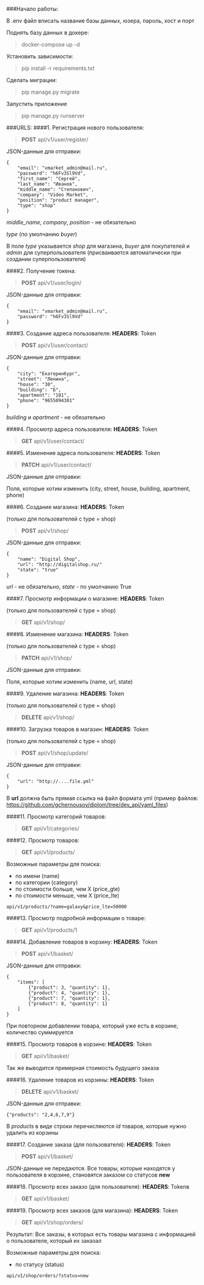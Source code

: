 ###Начало работы:

В .env файл вписать название базы данных, юзера, пароль, хост и порт

Поднять базу данных в докере:

>docker-compose up -d

Установить зависимости:

>pip install -r requirements.txt

Сделать миграции:

>pip manage.py migrate

Запустить приложение

>pip manage.py runserver

###URLS:
####1. Регистрация нового пользователя:
>**POST** api/v1/user/register/

JSON-данные для отправки:
```
{
    "email": "vmarket_admin@mail.ru",
    "password": "h6Fv3Sl9Vd",
    "first_name": "Сергей",
    "last_name": "Иванов",
    "middle_name": "Степанович",
    "company": "Video Market",
    "position": "product manager",
    "type": "shop"
}
```

*middle_name*, *company*, *position* - не обязательно

*type* (по умолчанию *buyer*)

В поле *type* указывается *shop* для магазина, *buyer* для покупателей и *admin* для суперпользователя (присваивается автоматически при создании суперпользователя)

####2. Получение токена:
>**POST** api/v1/user/login/

JSON-данные для отправки:
```
{
    "email": "vmarket_admin@mail.ru",
    "password": "h6Fv3Sl9Vd"
}
```
####3. Создание адреса пользователя:
**HEADERS**: Token
>**POST** api/v1/user/contact/

JSON-данные для отправки:
```
{
    "city": "Екатеринбург",
    "street": "Ленина",
    "house": "30",
    "building": "Б",
    "apartment": "101",
    "phone": "9655094301"
}
```
*building* и *apartment* - не обязательно

####4. Просмотр адреса пользователя:
**HEADERS**: Token
>**GET** api/v1/user/contact/

####5. Изменение адреса пользователя:
**HEADERS**: Token
>**PATCH** api/v1/user/contact/

JSON-данные для отправки:

Поля, которые хотим изменить (city, street, house, building, apartment, phone)

####6. Создание магазина:
**HEADERS**: Token

(только для пользователей с type = shop)
>**POST** api/v1/shop/

JSON-данные для отправки:
```
{
    "name": "Digital Shop",
    "url": "http://digitalshop.ru/"
    "state": "true"
}
```
*url* - не обязательно, *state* - по умолчанию True

####7. Просмотр информации о магазине:
**HEADERS**: Token

(только для пользователей с type = shop)
>**GET** api/v1/shop/

####8. Изменение магазина:
**HEADERS**: Token

(только для пользователей с type = shop)
>**PATCH** api/v1/shop/

JSON-данные для отправки:

Поля, которые хотим изменить (name, url, state)

####9. Удаление магазина:
**HEADERS**: Token

(только для пользователей с type = shop)
>**DELETE** api/v1/shop/

####10. Загрузка товаров в магазин:
**HEADERS**: Token

(только для пользователей с type = shop)
>**POST** api/v1/shop/update/

JSON-данные для отправки:

```
{
    "url": "http://....file.yml"
}
```

В **url** должна быть прямая ссылка на файл формата yml
(пример файлов: https://github.com/gchernousov/diplom/tree/dev_api/yaml_files)

####11. Просмотр категорий товаров:
>**GET** api/v1/categories/

####12. Просмотр товаров:
>**GET** api/v1/products/

Возможные параметры для поиска:

* по имени (name)
* по категории (category)
* по стоимости больше, чем Х (price_gte)
* по стоимости меньше, чем Х (price_lte)

```
api/v1/products/?name=galaxy&price_lte=50000
```

####13. Просмотр подробной информации о товаре:
>**GET** api/v1/products/1

####14. Добавление товаров в корзину:
**HEADERS**: Token
>**POST** api/v1/basket/

JSON-данные для отправки:

```
{
    "items": [
        {"product": 3, "quantity": 1},
        {"product": 4, "quantity": 1},
        {"product": 7, "quantity": 1},
        {"product": 8, "quantity": 1}
    ]
}
```
При повторном добавлении товара, который уже есть в корзине, количество суммируется

####15. Просмотр товаров в корзине:
**HEADERS**: Token
>**GET** api/v1/basket/

Так же выводится примерная стоимость будущего заказа

####16. Удаление товаров из корзины:
**HEADERS**: Token
>**DELETE** api/v1/basket/

JSON-данные для отправки:

```
{"products": "2,4,6,7,9"}
```

В *products* в виде строки перечисляются *id* товаров, которые нужно удалить из корзины

####17. Создание заказа (для пользователя):
**HEADERS**: Token
>**POST** api/v1/basket/

JSON-данные не передаются. Все товары, которые находятся у пользователя в корзине, становятся заказом со статусов **new**

####18. Просмотр всех заказо (для пользователя):
**HEADERS**: Tokenв
>**GET** api/v1/basket/

####19. Просмотр всех заказов (для магазина):
**HEADERS**: Token
>**GET** api/v1/shop/orders/

Результат: Все заказы, в которых есть товары магазина с информацией о пользователе, который их заказал

Возможные параметры для поиска:

* по статусу (status)

```
api/v1/shop/orders/?status=new
```

